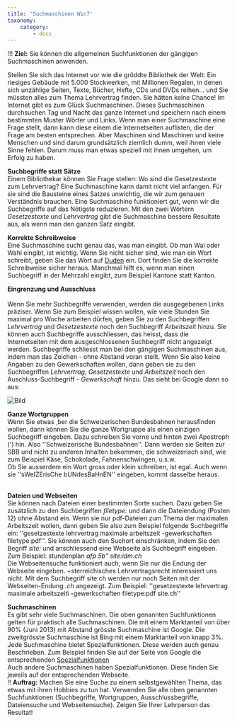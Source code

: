 ```yaml
---
title: 'Suchmaschinen Win7'
taxonomy:
    category:
        - docs
---
```


!!! **Ziel:** Sie können die allgemeinen Suchfunktionen der gängigen Suchmaschinen anwenden.

Stellen Sie sich das Internet vor wie die gröddte Bibliothek der Welt: Ein riesiges Gebäude mit 5.000 Stockwerken, mit Millionen Regalen, in denen sich unzählige Seiten, Texte, Bücher, Hefte, CDs und DVDs reihen... und Sie müssten alles zum Thema Lehrvertrag finden. Sie hätten keine Chance! Im Internet gibt es zum Glück Suchmaschinen. Dieses Suchmaschinen durchsuchen Tag und Nacht das ganze Internet und speichern nach einem bestimmten Muster Wörter und Links. Wenn man einer Suchmaschine eine Frage stellt, dann kann diese einem die Internetseiten auflisten, die der Frage am besten entsprechen. Aber Maschinen sind Maschinen und keine Menschen und sind darum grundsätzlich ziemlich dumm, weil ihnen viele Sinne fehlen. Darum muss man etwas speziell mit ihnen umgehen, um Erfolg zu haben.

**Suchbegriffe statt Sätze**<br>
Einem Bibliothekar können Sie Frage stellen: Wo sind die Gesetzestexte zum Lehrvertrag? Eine Suchmaschine kann damit nicht viel anfangen. Für sie sind die Bausteine eines Satzes unwichtig, die wir zum genauen Verständnis brauchen. Eine Suchmaschine funktioniert gut, wenn wir die Suchbegriffe auf das Nötigste reduzieren. Mit den zwei Wörtern *Gesetzestexte* und *Lehrvertrag* gibt die Suchmaschine bessere Resultate aus, als wenn man den ganzen Satz eingibt.<br>

**Korrekte Schreibweise**<br>
Eine Suchmaschine sucht genau das, was man eingibt. Ob man Wal oder Wahl eingibt, ist wichtig. Wenn Sie nicht sicher sind, wie man ein Wort schreibt, geben Sie das Wort auf [Duden](www.duden.ch) ein. Dort finden Sie die korrekte Schreibweise sicher heraus. Manchmal hilft es, wenn man einen Suchbegriff in der Mehrzahl eingibt, zum Beispiel Kantone statt Kanton.<br>

**Eingrenzung und Ausschluss**<br><br>
Wenn Sie mehr Suchbegriffe verwenden, werden die ausgegebenen Links präziser. Wenn Sie zum Beispiel wissen wollen, wie viele Stunden Sie maximal pro Woche arbeiten dürfen, geben Sie zu den Suchbegriffen *Lehrvertrag* und *Gesetzestexte* noch den Suchbegriff *Arbeitszeit* hinzu. Sie können auch Suchbegriffe ausschliessen, das heisst, dass die Internetseiten mit dem ausgeschlossenen Suchbegriff nicht angezeigt werden. Suchbegriffe schliesst man bei den gängigen Suchmaschinen aus, indem man das Zeichen *-* ohne Abstand voran stellt. Wenn Sie also keine Angaben zu den Gewerkschaften wollen, dann geben sie zu den Suchbegriffen *Lehrvertrag*, *Gesetzestexte* und *Arbeitszeit* noch den Auschluss-Suchbegriff *- Gewerkschaft* hinzu. Das sieht bei Google dann so aus:<br>

![Bild](http://tacamo.ch/byod/resources/7.jpg)<br>

**Ganze Wortgruppen**<br>
Wenn Sie etwas ¸ber die Schweizerischen Bundesbahnen herausfinden wollen, dann können Sie die ganze Wortgruppe als einen einzigen Suchbegriff eingeben. Dazu schreiben Sie vorne und hinten zwei Apostroph (') hin. Also ''Schweizerische Bundesbahnen''. Dann werden sie Seiten zur SBB und nicht zu anderen Inhalten bekommen, die schweizerisch sind, wie zum Beispiel Käse, Schokolade, Fahnenschwingen, u.s.w.<br>
Ob Sie ausserdem ein Wort gross oder klein schreiben, ist egal. Auch wenn sie ''sWeIZErisChe bUNdesBaHnEN'' eingeben, kommt dasselbe heraus.<br><br>

**Dateien und Webseiten**<br>
Sie können nach Dateien einer bestimmten Sorte suchen. Dazu geben Sie zusätzlich zu den Suchbegriffen *filetype:* und dann die Dateiendung (Posten 12) ohne Abstand ein. Wenn sie nur pdf-Dateien zum Thema der maximalen Arbeitszeit wollen, dann geben Sie also zum Beispiel folgende Suchbegriffe ein: ''gesetzestexte lehrvertrag maximale arbeitszeit -gewerkschaften filetype:pdf''.
Sie können auch den Suchort einschränken, indem Sie den Begriff *site:* und anschliessend eine Webseite als Suchbegriff eingeben. Zum Beispiel: stundenplan *afp 5b" site:idm.ch*<br>
Die Webseitensuche funktioniert auch, wenn Sie nur die Endung der Webseite eingeben. ÷sterreichisches Lehrvertragsrecht interessiert uns nicht. Mit dem Suchbegriff site:ch werden nur noch Seiten mit der Webseiten-Endung *.ch* angezeigt. Zum Beispiel:
''gesetzestexte lehrvertrag maximale arbeitszeitì -gewerkschaften filetype:pdf site.ch''<br>

**Suchmaschinen**<br>
Es gibt sehr viele Suchmaschinen. Die oben genannten Suchfunktionen gelten für praktisch alle Suchmaschinen. Die mit einem Marktanteil von über 90% (Juni 2013) mit Abstand grösste Suchmaschine ist Google. Die zweitgrösste Suchmaschine ist Bing mit einem Marktanteil von knapp 3%.
Jede Suchmaschine bietet Spezialfunktionen. Diese werden auch genau Beschrieben. Zum Beispiel finden Sie auf der Seite von Google die entsprechenden [Spezialfunktionen](http://www.google.com/intl/de/insidesearch/tipstricks/all.html)<br>
Auch andere Suchmaschinen haben Spezialfunktionen. Diese finden Sie jeweils auf der entsprechenden Webseite.<br>
!! **Auftrag:** Machen Sie eine Suche zu einem selbstgewählten Thema, das etwas mit ihren Hobbies zu tun hat. Verwenden Sie alle oben genannten Suchfunktionen (Suchbegriffe, Wortgruppen, Ausschlussbegriffe, Dateiensuche und Webseitensuche). Zeigen Sie Ihrer Lehrperson das Resultat!